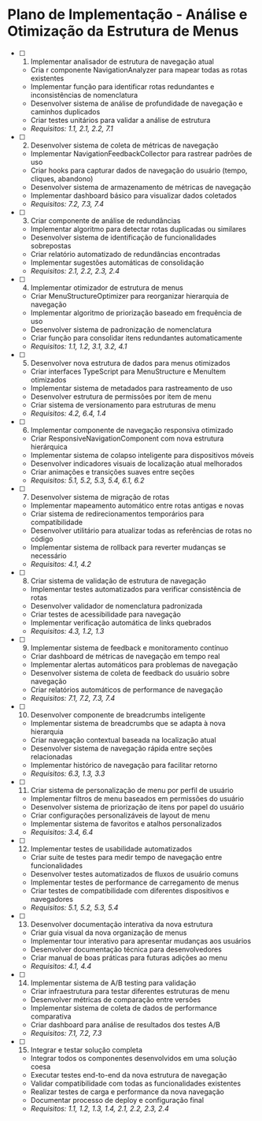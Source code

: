 # Plano de Implementação - Análise e Otimização da Estrutura de Menus

- [ ] 1. Implementar analisador de estrutura de navegação atual
  - Cria    r componente NavigationAnalyzer para mapear todas as rotas existentes
  - Implementar função para identificar rotas redundantes e inconsistências de nomenclatura
  - Desenvolver sistema de análise de profundidade de navegação e caminhos duplicados
  - Criar testes unitários para validar a análise de estrutura
  - _Requisitos: 1.1, 2.1, 2.2, 7.1_

- [ ] 2. Desenvolver sistema de coleta de métricas de navegação
  - Implementar NavigationFeedbackCollector para rastrear padrões de uso
  - Criar hooks para capturar dados de navegação do usuário (tempo, cliques, abandono)
  - Desenvolver sistema de armazenamento de métricas de navegação
  - Implementar dashboard básico para visualizar dados coletados
  - _Requisitos: 7.2, 7.3, 7.4_

- [ ] 3. Criar componente de análise de redundâncias
  - Implementar algoritmo para detectar rotas duplicadas ou similares
  - Desenvolver sistema de identificação de funcionalidades sobrepostas
  - Criar relatório automatizado de redundâncias encontradas
  - Implementar sugestões automáticas de consolidação
  - _Requisitos: 2.1, 2.2, 2.3, 2.4_

- [ ] 4. Implementar otimizador de estrutura de menus
  - Criar MenuStructureOptimizer para reorganizar hierarquia de navegação
  - Implementar algoritmo de priorização baseado em frequência de uso
  - Desenvolver sistema de padronização de nomenclatura
  - Criar função para consolidar itens redundantes automaticamente
  - _Requisitos: 1.1, 1.2, 3.1, 3.2, 4.1_

- [ ] 5. Desenvolver nova estrutura de dados para menus otimizados
  - Criar interfaces TypeScript para MenuStructure e MenuItem otimizados
  - Implementar sistema de metadados para rastreamento de uso
  - Desenvolver estrutura de permissões por item de menu
  - Criar sistema de versionamento para estruturas de menu
  - _Requisitos: 4.2, 6.4, 1.4_

- [ ] 6. Implementar componente de navegação responsiva otimizado
  - Criar ResponsiveNavigationComponent com nova estrutura hierárquica
  - Implementar sistema de colapso inteligente para dispositivos móveis
  - Desenvolver indicadores visuais de localização atual melhorados
  - Criar animações e transições suaves entre seções
  - _Requisitos: 5.1, 5.2, 5.3, 5.4, 6.1, 6.2_

- [ ] 7. Desenvolver sistema de migração de rotas
  - Implementar mapeamento automático entre rotas antigas e novas
  - Criar sistema de redirecionamentos temporários para compatibilidade
  - Desenvolver utilitário para atualizar todas as referências de rotas no código
  - Implementar sistema de rollback para reverter mudanças se necessário
  - _Requisitos: 4.1, 4.2_

- [ ] 8. Criar sistema de validação de estrutura de navegação
  - Implementar testes automatizados para verificar consistência de rotas
  - Desenvolver validador de nomenclatura padronizada
  - Criar testes de acessibilidade para navegação
  - Implementar verificação automática de links quebrados
  - _Requisitos: 4.3, 1.2, 1.3_

- [ ] 9. Implementar sistema de feedback e monitoramento contínuo
  - Criar dashboard de métricas de navegação em tempo real
  - Implementar alertas automáticos para problemas de navegação
  - Desenvolver sistema de coleta de feedback do usuário sobre navegação
  - Criar relatórios automáticos de performance de navegação
  - _Requisitos: 7.1, 7.2, 7.3, 7.4_

- [ ] 10. Desenvolver componente de breadcrumbs inteligente
  - Implementar sistema de breadcrumbs que se adapta à nova hierarquia
  - Criar navegação contextual baseada na localização atual
  - Desenvolver sistema de navegação rápida entre seções relacionadas
  - Implementar histórico de navegação para facilitar retorno
  - _Requisitos: 6.3, 1.3, 3.3_

- [ ] 11. Criar sistema de personalização de menu por perfil de usuário
  - Implementar filtros de menu baseados em permissões do usuário
  - Desenvolver sistema de priorização de itens por papel do usuário
  - Criar configurações personalizáveis de layout de menu
  - Implementar sistema de favoritos e atalhos personalizados
  - _Requisitos: 3.4, 6.4_

- [ ] 12. Implementar testes de usabilidade automatizados
  - Criar suite de testes para medir tempo de navegação entre funcionalidades
  - Desenvolver testes automatizados de fluxos de usuário comuns
  - Implementar testes de performance de carregamento de menus
  - Criar testes de compatibilidade com diferentes dispositivos e navegadores
  - _Requisitos: 5.1, 5.2, 5.3, 5.4_

- [ ] 13. Desenvolver documentação interativa da nova estrutura
  - Criar guia visual da nova organização de menus
  - Implementar tour interativo para apresentar mudanças aos usuários
  - Desenvolver documentação técnica para desenvolvedores
  - Criar manual de boas práticas para futuras adições ao menu
  - _Requisitos: 4.1, 4.4_

- [ ] 14. Implementar sistema de A/B testing para validação
  - Criar infraestrutura para testar diferentes estruturas de menu
  - Desenvolver métricas de comparação entre versões
  - Implementar sistema de coleta de dados de performance comparativa
  - Criar dashboard para análise de resultados dos testes A/B
  - _Requisitos: 7.1, 7.2, 7.3_

- [ ] 15. Integrar e testar solução completa
  - Integrar todos os componentes desenvolvidos em uma solução coesa
  - Executar testes end-to-end da nova estrutura de navegação
  - Validar compatibilidade com todas as funcionalidades existentes
  - Realizar testes de carga e performance da nova navegação
  - Documentar processo de deploy e configuração final
  - _Requisitos: 1.1, 1.2, 1.3, 1.4, 2.1, 2.2, 2.3, 2.4_